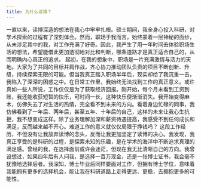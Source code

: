 ```yaml
---
title: 为什么读博？
---
```



一直以来，读博深造的想法在我心中牢牢扎根。硕士期间，我全身心投入科研，对学术探索的过程有了深刻体会。然而，职场于我而言，始终蒙着一层神秘的面纱，从未涉足其中的我，对工作充满了好奇。因此，我产生了用一年时间去体验职场生活的想法，希望能借此更加透彻地对比和判断，哪条道路才是真正适合自己的，从而明确内心真正的追求。
起初，在我的想象中，职场是一片充满激情与活力的天地。大家为了共同的目标并肩作战，齐心协力推动团队负责的项目不断创新、升级，持续探索无限的可能。但当我真正踏入职场半年后，现实却给了我沉重一击，我陷入了深深的困惑之中。在日常工作里，我始终无法找到工作的真正意义。或许真如一些人所说，工作仅仅是为了获取经济回报。刚开始，每个月末看到工资到账，我还能收获短暂的快乐，可时间一长，这种快乐便渐渐消失。我开始变得麻木，仿佛失去了对生活的热情，完全看不到未来的方向。看着身边忙碌的同事，我仿佛看到了一年后、两年后，甚至五年、十年后的自己，这样的未来让我心生抗拒，我不想变成这样。除了业务理解加深和薪资待遇提高，我感受不到任何成长和满足，反而越来越不开心。难道工作的意义就仅仅局限于挣钱吗？
这段工作经历，不但没有让我放弃读博的念头，反而让我更加坚定了读博的决心。我发现，我真正享受的是科研的过程，是探索未知的乐趣，是在学术的海洋中不断追求真理的满足感。曾经的我，在选择面前或许会迷茫，但现在我无比清晰自己的方向。我曾设想过，如果四年后有人问我，是选择一百万现金，还是一张博士证书，我会毫不犹豫地选择后者。我深知，博士毕业后同样要面对工作，但拥有博士学位，意味着我能拥有更多的选择机会，能让我在科研道路上走得更远、更稳，去拥抱更多的可能性。

